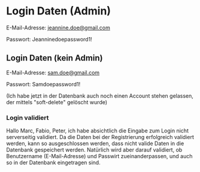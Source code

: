 # Login Daten (Admin)

E-Mail-Adresse:
jeannine.doe@gmail.com

Passwort: 
Jeanninedoepassword1!


## Login Daten (kein Admin)

E-Mail-Adresse:
sam.doe@gmail.com

Passwort: 
Samdoepassword1!

(Ich habe jetzt in der Datenbank auch noch einen Account stehen gelassen, der 
mittels "soft-delete" gelöscht wurde)

### Login validiert

Hallo Marc, Fabio, Peter, 
ich habe absichtlich die Eingabe zum Login nicht serverseitig validiert. 
Da die Daten bei der Registrierung erfolgreich validiert werden, kann so 
ausgeschlossen werden, dass nicht valide Daten in die Datenbank gespeichert 
werden. Natürlich wird aber darauf validiert, ob Benutzername (E-Mail-Adresse)
und Passwirt zueinanderpassen, und auch so in der Datenbank eingetragen sind. 